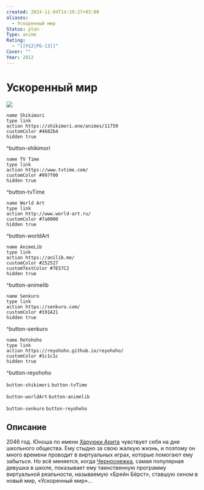 ```yaml
---
created: 2024-11-04T14:19:27+03:00
aliases:
  - Ускоренный мир
Status: plan
Type: anime
Rating:
  - "[[®️12|PG-13]]"
Cover: ""
Year: 2012
---
```


# Ускоренный мир

![](https://nyaa.shikimori.one/uploads/poster/animes/11759/1f36a9f0906531d5f622c26a8f3c79ee.jpeg)

```button
name Shikimori
type link
action https://shikimori.one/animes/11759
customColor #4682b4
hidden true
```
^button-shikimori

```button
name TV Time
type link
action https://www.tvtime.com/
customColor #997f00
hidden true
```
^button-tvTime

```button
name World Art
type link
action http://www.world-art.ru/
customColor #7a0000
hidden true
```
^button-worldArt

```button
name AnimeLib
type link
action https://anilib.me/
customColor #252527
customTextColor #7E57C2
hidden true
```
^button-animelib

```button
name Senkuro
type link
action https://senkuro.com/
customColor #191A21
hidden true
```
^button-senkuro

```button
name ReYohoho
type link
action https://reyohoho.github.io/reyohoho/
customColor #1c1c1c
hidden true
```
^button-reyohoho

`button-shikimori` `button-tvTime`

`button-worldArt` `button-animelib`

`button-senkuro` `button-reyohoho`

## Описание

2046 год. Юноша по имени [Харуюки Арита](https://shikimori.one/characters/49637-haruyuki-arita) чувствует себя на дне школьного общества. Ему стыдно за свою жалкую жизнь, и поэтому он много времени проводит в виртуальных играх, которые помогают ему забыться. Но всё меняется, когда [Черноснежка](https://shikimori.one/characters/46305-kuroyukihime), самая популярная девушка в школе, показывает ему таинственную программу виртуальной реальности, называемую «Брейн Бёрст», ставшую окном в новый мир, «Ускоренный мир»...
